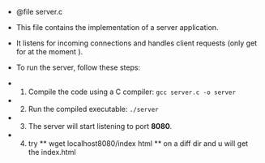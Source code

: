 
 * @file server.c
 
 * This file contains the implementation of a server application.
 * It listens for incoming connections and handles client requests (only get for at the moment ).
 
 * To run the server, follow these steps:
 * 1. Compile the code using a C compiler: `gcc server.c -o server`
 * 2. Run the compiled executable: `./server`
 * 3. The server will start listening to port **8080**.
 * 4. try ** wget localhost8080/index html **  on a diff dir and u will get the index.html 
 
